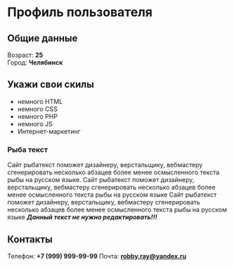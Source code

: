 # Профиль пользователя

## Общие данные

Возраст: **25**      
Город: **Челябинск**       

## Укажи свои скилы

- немного HTML
- немного CSS
- немного PHP
- немного JS 
- Интернет-маркетинг

### Рыба текст
Сайт рыбатекст поможет дизайнеру, верстальщику, вебмастеру сгенерировать несколько абзацев более менее осмысленного текста рыбы на русском языке.
Сайт рыбатекст поможет дизайнеру, верстальщику, вебмастеру сгенерировать несколько абзацев более менее осмысленного текста рыбы на русском языке
Сайт рыбатекст поможет дизайнеру, верстальщику, вебмастеру сгенерировать несколько абзацев более менее осмысленного текста рыбы на русском языке
***Данный текст не нужно редактировать!!!***

## Контакты

Телефон: **+7 (999) 999-99-99**
Почта: **robby.ray@yandex.ru**


